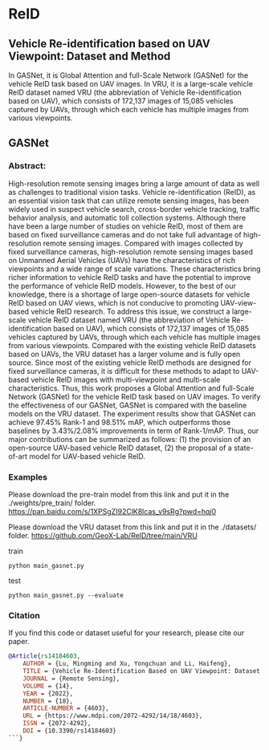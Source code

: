 # ReID
## Vehicle Re-identification based on UAV Viewpoint: Dataset and Method

In GASNet, it is Global Attention and full-Scale Network (GASNet) for the vehicle ReID task based on UAV images.
In VRU, it is a large-scale vehicle ReID dataset named VRU (the abbreviation of Vehicle Re-identification based on UAV), which consists of 172,137 images of 15,085 vehicles captured by UAVs, through which each vehicle has multiple images from various viewpoints.
## GASNet
### Abstract:
High-resolution remote sensing images bring a large amount of data as well as challenges to traditional vision tasks. Vehicle re-identification (ReID), as an essential vision task that can utilize remote sensing images, has been widely used in suspect vehicle search, cross-border vehicle tracking, traffic behavior analysis, and automatic toll collection systems. Although there have been a large number of studies on vehicle ReID, most of them are based on fixed surveillance cameras and do not take full advantage of high-resolution remote sensing images. Compared with images collected by fixed surveillance cameras, high-resolution remote sensing images based on Unmanned Aerial Vehicles (UAVs) have the characteristics of rich viewpoints and a wide range of scale variations. These characteristics bring richer information to vehicle ReID tasks and have the potential to improve the performance of vehicle ReID models. However, to the best of our knowledge, there is a shortage of large open-source datasets for vehicle ReID based on UAV views, which is not conducive to promoting UAV-view-based vehicle ReID research. To address this issue, we construct a large-scale vehicle ReID dataset named VRU (the abbreviation of Vehicle Re-identification based on UAV), which consists of 172,137 images of 15,085 vehicles captured by UAVs, through which each vehicle has multiple images from various viewpoints. Compared with the existing vehicle ReID datasets based on UAVs, the VRU dataset has a larger volume and is fully open source. Since most of the existing vehicle ReID methods are designed for fixed surveillance cameras, it is difficult for these methods to adapt to UAV-based vehicle ReID images with multi-viewpoint and multi-scale characteristics. Thus, this work proposes a Global Attention and full-Scale Network (GASNet) for the vehicle ReID task based on UAV images. To verify the effectiveness of our GASNet, GASNet is compared with the baseline models on the VRU dataset. The experiment results show that GASNet can achieve 97.45% Rank-1 and 98.51% mAP, which outperforms those baselines by 3.43%/2.08% improvements in term of Rank-1/mAP. Thus, our major contributions can be summarized as follows: (1) the provision of an open-source UAV-based vehicle ReID dataset, (2) the proposal of a state-of-art model for UAV-based vehicle ReID.

### Examples
Please download the pre-train model from this link and put it in the ./weights/pre_train/ folder.
https://pan.baidu.com/s/1XPSgZI92ClK8lcas_v9sRg?pwd=hqj0

Please download the VRU dataset from this link and put it in the ./datasets/ folder.
https://github.com/GeoX-Lab/ReID/tree/main/VRU

train
```
python main_gasnet.py
```

test

```
python main_gasnet.py --evaluate

```
### Citation
If you find this code or dataset useful for your research, please cite our paper.

```Bibtex
@Article{rs14184603,
	AUTHOR = {Lu, Mingming and Xu, Yongchuan and Li, Haifeng},
	TITLE = {Vehicle Re-Identification Based on UAV Viewpoint: Dataset and Method},
	JOURNAL = {Remote Sensing},
	VOLUME = {14},
	YEAR = {2022},
	NUMBER = {18},
	ARTICLE-NUMBER = {4603},
	URL = {https://www.mdpi.com/2072-4292/14/18/4603},
	ISSN = {2072-4292},
	DOI = {10.3390/rs14184603}
```}
